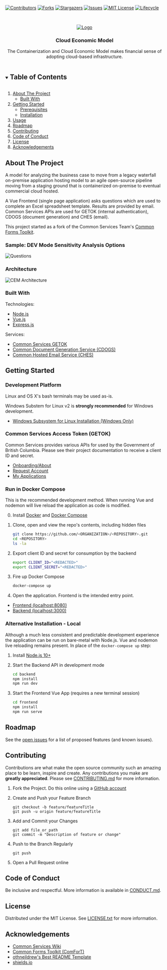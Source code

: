 <!-- PROJECT SHIELDS -->
<!--
*** https://www.markdownguide.org/basic-syntax/#reference-style-links
-->

[![Contributors][contributors-shield]](/../../graphs/contributors)
[![Forks][forks-shield]](/../../network/members)
[![Stargazers][stars-shield]](/../../stargazers)
[![Issues][issues-shield]](/../../issues)
[![MIT License][license-shield]](/LICENSE.txt)
[![Lifecycle][lifecycle-shield]](https://github.com/bcgov/repomountie/blob/master/doc/lifecycle-badges.md)

<!-- PROJECT LOGO -->
<br />
<p align="center">
  <a href="https://gov.bc.ca">
    <img src="frontend/src/assets/images/bc_logo.svg" alt="Logo">
  </a>

  <h3 align="center">Cloud Economic Model</h3>

  <p align="center">
    The Containerization and Cloud Economic Model makes financial sense of adopting cloud-based infrastructure.
  </p>
</p>

<!-- TABLE OF CONTENTS -->
<details open="open">
  <summary><h2 style="display: inline-block">Table of Contents</h2></summary>
  <ol>
    <li>
      <a href="#about-the-project">About The Project</a>
      <ul>
        <li><a href="#built-with">Built With</a></li>
      </ul>
    </li>
    <li>
      <a href="#getting-started">Getting Started</a>
      <ul>
        <li><a href="#prerequisites">Prerequisites</a></li>
        <li><a href="#installation">Installation</a></li>
      </ul>
    </li>
    <li><a href="#usage">Usage</a></li>
    <li><a href="#roadmap">Roadmap</a></li>
    <li><a href="#contributing">Contributing</a></li>
    <li><a href="#code-of-conduct">Code of Conduct</a></li>
    <li><a href="#license">License</a></li>
    <li><a href="#acknowledgements">Acknowledgements</a></li>
  </ol>
</details>

## About The Project

A model for analyzing the business case to move from a legacy waterfall on-premise application hosting model to an agile open-source pipeline moving from a staging ground that is containerized on-premise to eventual commercial cloud hosted.

A Vue Frontend (single page application) asks questions which are used to complete an Excel spreadsheet template. Results are provided by email. Common Services APIs are used for GETOK (internal authentication), CDOGS (document generation) and CHES (email).

This project started as a fork of the Common Services Team's [Common Forms Toolkit](https://github.com/bcgov/common-forms-toolkit).

### Sample: DEV Mode Sensitivity Analysis Options

![Questions](.images/questions.png)

### Architecture

![CEM Architecture](.images/overview.png)

### Built With

Technologies:

- [Node.js](https://nodejs.org/)
- [Vue.js](https://vuejs.org/)
- [Express.js](https://expressjs.com/)

Services:

- [Common Services GETOK](https://getok.nrs.gov.bc.ca)
- [Common Document Generation Service (CDOGS)](https://bcgov.github.io/common-document-generation-service)
- [Common Hosted Email Service (CHES)](https://bcgov.github.io/common-hosted-email-service)

<!-- GETTING STARTED -->

## Getting Started

### Development Platform

Linux and OS X's bash terminals may be used as-is.

Windows Substem for Linux v2 is **strongly recommended** for Windows development.

- [Windows Subsystem for Linux Installation (Windows Only)](https://docs.microsoft.com/en-us/windows/wsl/install-win10)

### Common Services Access Token (GETOK)

Common Services provides various APIs for used by the Government of British Columbia. Please see their project documentation to receive a client ID and secret.

- [Onboarding/About](https://getok.nrs.gov.bc.ca/app/about)
- [Request Account](https://getok.nrs.gov.bc.ca/app/requestAccount)
- [My Applications](https://getok.nrs.gov.bc.ca/app/myApps)

### Run in Docker Compose

This is the recommended development method. When running Vue and nodemon will live reload the application as code is modified.

0. Install [Docker](https://docs.docker.com/get-docker) and [Docker Compose](https://docs.docker.com/compose/install)

1. Clone, open and view the repo's contents, including hidden files

   ```sh
   git clone https://github.com/<ORGANIZATION>/<REPOSITORY>.git
   cd <REPOSITORY>
   ls -la
   ```

2. Export client ID and secret for consumption by the backend

   ```sh
   export CLIENT_ID="<REDACTED>"
   export CLIENT_SECRET="<REDACTED>"
   ```

3. Fire up Docker Compose

   ```sh
   docker-compose up
   ```

4. Open the application. Frontend is the intended entry point.

- [Frontend (localhost:8080)](http://localhost:8080)
- [Backend (localhost:3000)](http://localhost:3000)

### Alternative Installation - Local

Although a much less consistent and predictable development experience the application can be run on bare-metal with Node.js. Vue and nodemon live reloading remains present. In place of the `docker-compose up` step:

1. Install [Node.js 10+](https://nodejs.org/en/download/)

2. Start the Backend API in development mode

   ```sh
   cd backend
   npm install
   npm run dev
   ```

3. Start the Frontend Vue App (requires a new terminal session)

   ```sh
   cd frontend
   npm install
   npm run serve
   ```

<!-- USAGE EXAMPLES -->

## Roadmap

See the [open issues](/../../issues) for a list of proposed features (and known issues).

<!-- CONTRIBUTING -->

## Contributing

Contributions are what make the open source community such an amazing place to be learn, inspire and create. Any contributions you make are **greatly appreciated**. Please see [CONTRIBUTING.md](CONTRIBUTING.md) for more information.

1. Fork the Project. Do this online using a [GitHub account](https://github.com/join)
2. Create and Push your Feature Branch

   ```
   git checkout -b feature/featureTitle
   git push -u origin feature/featureTitle
   ```

3. Add and Commit your Changes

   ```
   git add file_or_path
   git commit -m "Description of feature or change"
   ```

4. Push to the Branch Regularly

   ```
   git push
   ```

5. Open a Pull Request online

<!-- CONDUCT -->

## Code of Conduct

Be inclusive and respectful. More information is available in [CONDUCT.md](CONDUCT.md).

<!-- LICENSE -->

## License

Distributed under the MIT License. See [LICENSE.txt](LICENSE.txt) for more information.

<!-- ACKNOWLEDGEMENTS -->

## Acknowledgements

- [Common Services Wiki](https://github.com/bcgov/nr-get-token/wiki)
- [Common Forms Toolkit (ComForT)](https://github.com/bcgov/common-forms-toolkit)
- [othneildrew's Best README Template](https://github.com/othneildrew/Best-README-Template)
- [shields.io](https://shields.io)

<!-- MARKDOWN LINKS & IMAGES -->
<!-- https://www.markdownguide.org/basic-syntax/#reference-style-links -->

[contributors-shield]: https://img.shields.io/github/contributors/ActionAnalytics/containerization-and-cloud-economic-model.svg?style=for-the-badge
[forks-shield]: https://img.shields.io/github/forks/ActionAnalytics/containerization-and-cloud-economic-model.svg?style=for-the-badge
[stars-shield]: https://img.shields.io/github/stars/ActionAnalytics/containerization-and-cloud-economic-model.svg?style=for-the-badge
[issues-shield]: https://img.shields.io/github/issues/ActionAnalytics/containerization-and-cloud-economic-model.svg?style=for-the-badge
[license-shield]: https://img.shields.io/github/license/ActionAnalytics/containerization-and-cloud-economic-model.svg?style=for-the-badge
[lifecycle-shield]: https://img.shields.io/badge/Lifecycle-Stable-97ca00?style=for-the-badge
